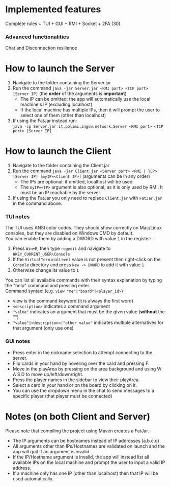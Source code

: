 # Implemented features
Complete rules + TUI + GUI + RMI + Socket + 2FA  (30)

### Advanced functionalities
Chat and Disconnection resilience

# How to launch the Server
1. Navigate to the folder containing the Server.jar
2. Run the command `java -jar Server.jar <RMI port> <TCP port> [Server IP]`  (the **order** of the arguments is **important**)
      - The IP can be omitted: the app will automatically use the local machine's IP (excluding localhost)
      - If the local machine has multiple IPs, then it will prompt the user to select one of them (other than localhost)
3. If using the FatJar instead run: <br> `java -cp Server.jar it.polimi.ingsw.network.Server <RMI port> <TCP port> [Server IP]`

# How to launch the Client
1. Navigate to the folder containing the Client.jar
2. Run the command `java -jar Client.jar <Server port> <RMI | TCP> [Server IP] [myIP=<Client IP>]` (arguments can be in any order) 
      - The IPs are optional: if omitted, localhost will be used. 
      - The `myIP=<IP>` argument is also optional, as it is only used by RMI. It must be an IP reachable by the server.
3. If using the FatJar you only need to replace `Client.jar` with `FatJar.jar` in the command above.

### TUI notes
The TUI uses ANSI color codes. They should show correctly on Mac/Linux consoles, but they are disabled on Windows CMD by default. <br>
You can enable them by adding a DWORD with value `1` in the register: <br>
1. Press `Win+R`, then type `regedit` and navigate to `HKEY_CURRENT_USER\Console`
2. If the `VirtualTerminalLevel` value is not present then right-click on the `Console` directory and press `New -> DWORD` to add it with value `1`
3. Otherwise change its value to `1` 

You can list all available commands with their syntax explanation by typing the "help" command and pressing enter. <br>
Command syntax: (e.g. `view "me"|"board"|<player_id>`)
- view is the command keyword (it is always the first word)
- `<description>` indicates a command argument 
- `"value"` indicates an argument that must be the given value (**without** the "")
- `"value"|<description>|"other value"` indicates multiple alternatives for that argument (only use one)

### GUI notes
- Press enter in the nickname selection to attempt connecting to the server.
- Flip cards in your hand by hovering over the card and pressing F.
- Move in the playArea by pressing on the area background and using W A S D to move up/left/down/right.
- Press the player names in the sidebar to view their playArea.
- Select a card in your hand or on the board by clicking on it.
- You can use the dropdown menu in the chat to send messages to a specific player (that player must be connected)

# Notes (on both Client and Server)
Please note that compiling the project using Maven creates a FatJar.
- The IP arguments can be hostnames instead of IP addresses (a.b.c.d)
- All arguments other than IPs/Hostnames are validated on launch and the app will quit if an argument is invalid.
- If the IP/Hostname argument is invalid, the app will instead list all available IPs on the local machine and prompt the user to input a valid IP address.
- If a machine only has one IP (other than localhost) then that IP will be used automatically.


